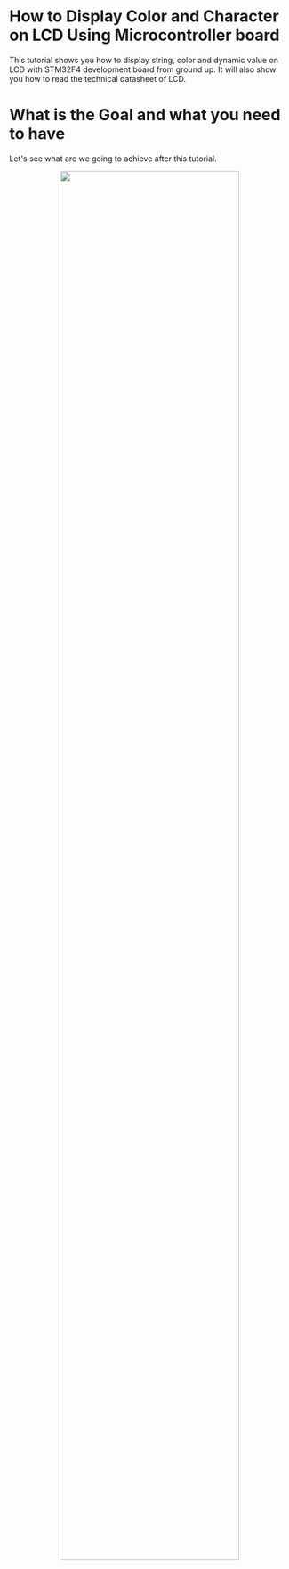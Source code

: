 # How to Display Color and Character on LCD Using Microcontroller board
This tutorial shows you how to display string, color and dynamic value on LCD with STM32F4 development board from ground up. It will also show you how to read the technical datasheet of LCD.<br />

# What is the Goal and what you need to have <br />
Let's see what are we going to achieve after this tutorial.<br />
<p align="center">
<img src="/Image/Goal.gif" height="80%" width="80%"> 
</p>  
